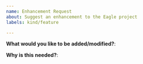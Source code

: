 ```yaml
---
name: Enhancement Request
about: Suggest an enhancement to the Eagle project
labels: kind/feature

---
```

<!-- Please use this template for submitting enhancement requests! -->

**What would you like to be added/modified?**:

**Why is this needed?**: